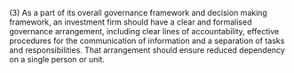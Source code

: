 (3) As a part of its overall governance framework and decision making framework, an investment firm should have a clear and formalised governance arrangement, including clear lines of accountability, effective procedures for the communication of information and a separation of tasks and responsibilities. That arrangement should ensure reduced dependency on a single person or unit.